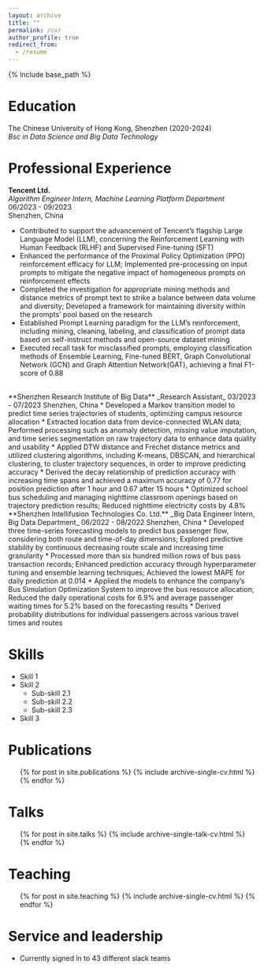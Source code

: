 ```yaml
---
layout: archive
title: ""
permalink: /cv/
author_profile: true
redirect_from:
  - /resume
---
```


{% include base_path %}

# Education
The Chinese University of Hong Kong, Shenzhen (2020-2024)  
  _Bsc in Data Science and Big Data Technology_


# Professional Experience

**Tencent Ltd.**  
_Algorithm Engineer Intern, Machine Learning Platform Department_  
06/2023 - 09/2023  
Shenzhen, China

* Contributed to support the advancement of Tencent’s flagship Large Language Model (LLM), concerning the Reinforcement Learning with Human Feedback (RLHF) and Supervised Fine-tuning (SFT)
* Enhanced the performance of the Proximal Policy Optimization (PPO) reinforcement efficacy for LLM; Implemented pre-processing on input prompts to mitigate the negative impact of homogeneous prompts on reinforcement effects
* Completed the investigation for appropriate mining methods and distance metrics of prompt text to strike a balance between data volume and diversity; Developed a framework for maintaining diversity within the prompts’ pool based on the research
* Established Prompt Learning paradigm for the LLM’s reinforcement, including mining, cleaning, labeling, and classification of prompt data based on self-instruct methods and open-source dataset mining
* Executed recall task for misclassified prompts, employing classification methods of Ensemble Learning, Fine-tuned BERT, Graph Convolutional Network (GCN) and Graph Attention Network(GAT), achieving a final F1-score of 0.88

<br/>
**Shenzhen Research Institute of Big Data**  
_Research Assistant_  
03/2023 - 07/2023  
Shenzhen, China
* Developed a Markov transition model to predict time series trajectories of students, optimizing campus resource allocation
*	Extracted location data from device-connected WLAN data; Performed processing such as anomaly detection, missing value imputation, and time series segmentation on raw trajectory data to enhance data quality and usability
*	Applied DTW distance and Fréchet distance metrics and utilized clustering algorithms, including K-means, DBSCAN, and hierarchical clustering, to cluster trajectory sequences, in order to improve predicting accuracy
*	Derived the decay relationship of prediction accuracy with increasing time spans and achieved a maximum accuracy of 0.77 for position prediction after 1 hour and 0.67 after 15 hours 
* Optimized school bus scheduling and managing nighttime classroom openings based on trajectory prediction results; Reduced nighttime electricity costs by 4.8%

<br/>
**Shenzhen Intellifusion Technologies Co. Ltd.**  
_Big Data Engineer Intern, Big Data Department_  
06/2022 - 08/2022  
Shenzhen, China
*	Developed three time-series forecasting models to predict bus passenger flow, considering both route and time-of-day dimensions; Explored predictive stability by continuous decreasing route scale and increasing time granularity
*	Processed more than six hundred million rows of bus pass transaction records; Enhanced prediction accuracy through hyperparameter tuning and ensemble learning techniques; Achieved the lowest MAPE for daily prediction at 0.014
*	Applied the models to enhance the company’s Bus Simulation Optimization System to improve the bus resource allocation; Reduced the daily operational costs for 6.9% and average passenger waiting times for 5.2% based on the forecasting results
*	Derived probability distributions for individual passengers across various travel times and routes
<br/>

  
Skills
======
* Skill 1
* Skill 2
  * Sub-skill 2.1
  * Sub-skill 2.2
  * Sub-skill 2.3
* Skill 3

Publications
======
  <ul>{% for post in site.publications %}
    {% include archive-single-cv.html %}
  {% endfor %}</ul>
  
Talks
======
  <ul>{% for post in site.talks %}
    {% include archive-single-talk-cv.html %}
  {% endfor %}</ul>
  
Teaching
======
  <ul>{% for post in site.teaching %}
    {% include archive-single-cv.html %}
  {% endfor %}</ul>
  
Service and leadership
======
* Currently signed in to 43 different slack teams
